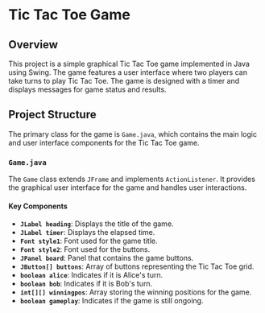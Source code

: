 # Tic Tac Toe Game

## Overview

This project is a simple graphical Tic Tac Toe game implemented in Java using Swing. The game features a user interface where two players can take turns to play Tic Tac Toe. The game is designed with a timer and displays messages for game status and results.

## Project Structure

The primary class for the game is `Game.java`, which contains the main logic and user interface components for the Tic Tac Toe game.

### `Game.java`

The `Game` class extends `JFrame` and implements `ActionListener`. It provides the graphical user interface for the game and handles user interactions.

#### Key Components

- **`JLabel heading`**: Displays the title of the game.
- **`JLabel timer`**: Displays the elapsed time.
- **`Font style1`**: Font used for the game title.
- **`Font style2`**: Font used for the buttons.
- **`JPanel board`**: Panel that contains the game buttons.
- **`JButton[] buttons`**: Array of buttons representing the Tic Tac Toe grid.
- **`boolean alice`**: Indicates if it is Alice's turn.
- **`boolean bob`**: Indicates if it is Bob's turn.
- **`int[][] winningpos`**: Array storing the winning positions for the game.
- **`boolean gameplay`**: Indicates if the game is still ongoing.
